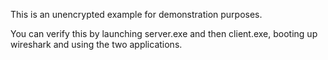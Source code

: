This is an unencrypted example for demonstration purposes.

You can verify this by launching server.exe and then client.exe, booting up wireshark and using the two applications. 